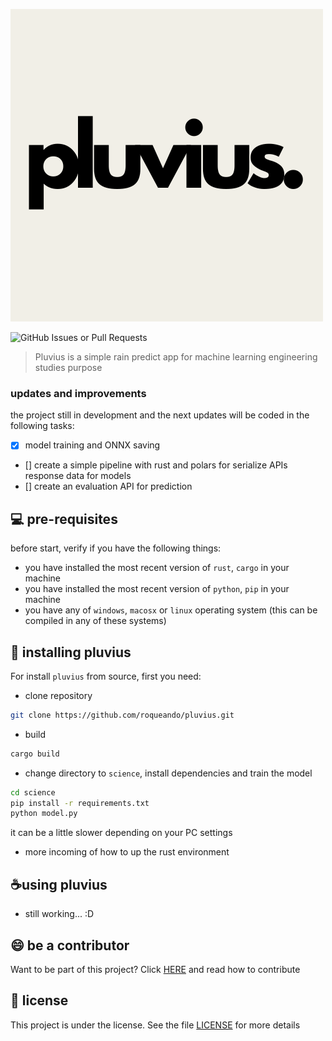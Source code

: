 ![pluvius](images/pluvius.png)

![GitHub Issues or Pull Requests](https://img.shields.io/github/issues-pr/roqueando/pluvius)

> Pluvius is a simple rain predict app for machine learning engineering studies purpose


### updates and improvements

the project still in development and the next updates will be coded in the following tasks:
- [x] model training and ONNX saving
- [] create a simple pipeline with rust and polars for serialize APIs response data for models
- [] create an evaluation API for prediction

## 💻 pre-requisites

before start, verify if you have the following things:

- you have installed the most recent version of `rust`, `cargo` in your machine
- you have installed the most recent version of `python`, `pip` in your machine
- you have any of `windows`, `macosx` or `linux` operating system (this can be compiled in any of these systems)

## 🚀 installing pluvius

For install `pluvius` from source, first you need:

- clone repository
```sh
git clone https://github.com/roqueando/pluvius.git
```

- build
```sh
cargo build
```

- change directory to `science`, install dependencies and train the model
```sh
cd science
pip install -r requirements.txt
python model.py
```
it can be a little slower depending on your PC settings

- more incoming of how to up the rust environment

## ☕using pluvius 

- still working... :D

## 😄 be a contributor 

Want to be part of this project? Click [HERE](CONTRIBUTING.md) and read how to contribute

## 📝 license

This project is under the license. See the file [LICENSE](LICENSE.md) for more details
